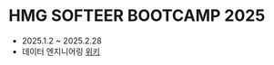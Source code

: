 # HMG SOFTEER BOOTCAMP 2025
- 2025.1.2 ~ 2025.2.28
- 데이터 엔지니어링 [위키](https://github.com/202002538/SofteerWiki/wiki)
